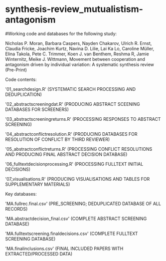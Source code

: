 # synthesis-review_mutualistism-antagonism

#Working code and databases for the following study:

Nicholas P. Moran, Barbara Caspers, Nayden Chakarov, Ulrich R. Ernst, Claudia Fricke, Joachim Kurtz, Navina D. Lilie, Lai Ka Lo, Caroline Müller, Elina Takola, Pete C. Trimmer, Koen J. van Benthem, Reshma R, Jamie Winternitz, Meike J. Wittmann, Movement between cooperation and antagonism driven by individual variation: A systematic synthesis review (Pre-Print)


Code contents:

'01_searchdesign.R' (SYSTEMATIC SEARCH  PROCESSING AND DEDUPLICATION)

'02_abstractscreeningdat.R' (PRODUCING ABSTRACT SCEENING DATABASES FOR SCREENERS)

'03_abstractscreeningreturns.R' (PROCESSING RESPONSES TO ABSTRACT SCREENING)  

'04_abstractconflictresolution.R' (PRODUCING DATABASES FOR RESOLUTION OF CONFLICT BY THIRD REVIEWER)

'05_abstractconflictreturns.R' (PROCESSING CONFLICT RESOLUTIONS AND PRODUCING FINAL ABSTRACT DECISION DATABASE)

'06_fulltextdecisionprocessing.R' (PROCESSING FULLTEXT INITIAL DECISIONS)

'07_visualisations.R' (PRODUCING VISUALISATIONS AND TABLES FOR SUPPLEMENTARY MATERIALS)




Key databases:

'MA.fullrec.final.csv' (PRE_SCREENING; DEDUPLICATED DATABASE OF ALL RECORDS)

'MA.abstractdecision_final.csv' (COMPLETE ABSTRACT SCREENING DATABASE)

'MA.fulltextscreening.finaldecisions.csv' (COMPLETE FULLTEXT SCREENING DATABASE)

'MA.finalinclusions.csv' (FINAL INCLUDED PAPERS WITH EXTRACTED/PROCESSED DATA)

